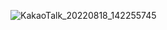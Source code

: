 ![KakaoTalk_20220818_142255745](https://user-images.githubusercontent.com/45873564/185300331-16db1fcc-bac4-4084-953e-a85bcc016a6c.gif)
